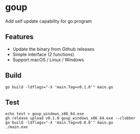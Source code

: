 # goup

Add self update capability for go program

## Features

-   Update the binary from Github releases
-   Simple interface (2 functions)
-   Support macOS / Linux / Windows

## Build

```console
go build -ldflags="-X 'main.Tag=v0.1.0'" main.go
```

## Test

```console
echo test > goup_windows_x86_64.exe
gh release upload v0.1.0 goup_windows_x86_64.exe --clobber
go build -ldflags="-X 'main.Tag=v0.0.0'" main.go
./main.exe
```